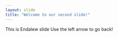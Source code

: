 ```yaml
---
layout: slide
title: "Welcome to our second slide!"
---
```

This is Endalew slide
Use the left arrow to go back!